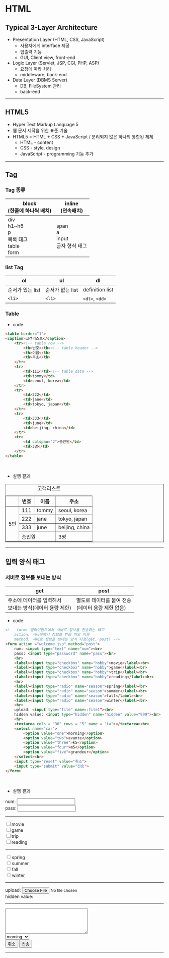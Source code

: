 # HTML
## Typical 3-Layer Architecture
* Presentation Layer (HTML, CSS, JavaScript)
    * 사용자에게 interface 제공
    * 입출력 기능
    * GUI, Client view, front-end
* Logic Layer (Servlet, JSP, CGI, PHP, ASP)
    * 요청에 따라 처리
    * middleware, back-end
* Data Layer (DBMS Server)
    * DB, FileSystem 관리
    * back-end

---

## HTML5
* Hyper Text Markup Language 5
* 웹 문서 제작을 위한 표준 기술
* HTML5 = HTML + CSS + JavaScript / 분리되지 않은 하나의 통합된 체제
    * HTML - content
    * CSS - style, design
    * JavaScript - programming 기능 추가

---
## Tag

### Tag 종류
|block<br>(한줄에 하나씩 배치)|inline<br>(연속배치)|
|---|---|
|div<br>h1~h6<br>p<br>목록 태그<br>table<br>form|span<br>a<br>input<br>글자 형식 태그|

### list Tag
|ol|ul|dl|
|---|---|---|
|순서가 있는 list|순서가 없는 list|definition list|
|`<li>`|`<li>`|`<dt>`, `<dd>`|

### Table
* code
```html
<table border="1">
<caption>고객리스트</caption>
	<tr><!-- table row -->
		<th>번호</th><!-- table header -->
		<th>이름</th>
		<th>주소</th>
	</tr>
	<tr>
		<td>111</td><!-- table data -->
		<td>tommy</td>
		<td>seoul, korea</td>
	</tr>
	<tr>
		<td>222</td>
		<td>jane</td>
		<td>tokyo, japan</td>
	</tr>
	<tr>
		<td>333</td>
		<td>june</td>
		<td>beijing, china</td>
	</tr>
    <tr>
		<td colspan="2">총인원</td>
		<td>3명</td>
	</tr>
</table>
```
<br>

* 실행 결과
<table border="1">
<caption>고객리스트</caption>
	<tr><!-- table row -->
        <th></th>
		<th>번호</th><!-- table header -->
		<th>이름</th>
		<th>주소</th>
	</tr>
	<tr>
        <td rowspan="4">5반</td>
		<td>111</td><!-- table data -->
		<td>tommy</td>
		<td>seoul, korea</td>
	</tr>
	<tr>
		<td>222</td>
		<td>jane</td>
		<td>tokyo, japan</td>
	</tr>
	<tr>
		<td>333</td>
		<td>june</td>
		<td>beijing, china</td>
	</tr>
    <tr>
		<td colspan="2">총인원</td>
		<td>3명</td>
	</tr>
</table>

---

## 입력 양식 태그

### 서버로 정보를 보내는 방식
|get|post|
|---|---|
|주소에 데이터를 입력해서<br> 보내는 방식(데이터 용량 제한)|별도로 데이터를 붙여 전송<br>(데이터 용량 제한 없음)|

* code
```html
<!-- form: 클라이언트에서 서버로 정보를 전송하는 태그
	action: 서버쪽에서 정보를 받을 파일 이름
	method: 서버로 정보를 보내는 방식 지정(get, post) -->
<form action ="welcome.jsp" method="post">
    num: <input type="text" name="num"><br>
    pass: <input type="password" name="pass"><br>
    <hr>
    <label><input type="checkbox" name="hobby">movie</label><br>
    <label><input type="checkbox" name="hobby">game</label><br>
    <label><input type="checkbox" name="hobby">trip</label><br>
    <label><input type="checkbox" name="hobby">reading</label><br>
    <hr>
    <label><input type="radio" name="season">spring</label><br>
    <label><input type="radio" name="season">summer</label><br>
    <label><input type="radio" name="season">fall</label><br>
    <label><input type="radio" name="season">winter</label><br>
    <hr>
    upload: <input type="file" name=:file1"><br>
    hidden value: <input type="hidden" name="hidden" value="999"><br>
    <hr>
    <textarea cols = "30" rows = "5" name = "ta"></textarea><br>
    <select name="car">
        <option value="one">morning</option>
        <option value="two">avante</option>
        <option value="three">k5</option>
        <option value="four">m5</option>
        <option value="five">grandeur</option>
    </select><br>
    <input type="reset" value="취소">
    <input type="submit" value="전송">
</form> 
```

<br>

* 실행 결과
<form action ="welcome.jsp" method="post">
    num: <input type="text" name="num"><br>
    pass: <input type="password" name="pass"><br>
    <hr>
    <label><input type="checkbox" name="hobby">movie</label><br>
    <label><input type="checkbox" name="hobby">game</label><br>
    <label><input type="checkbox" name="hobby">trip</label><br>
    <label><input type="checkbox" name="hobby">reading</label><br>
    <hr>
    <label><input type="radio" name="season">spring</label><br>
    <label><input type="radio" name="season">summer</label><br>
    <label><input type="radio" name="season">fall</label><br>
    <label><input type="radio" name="season">winter</label><br>
    <hr>
    upload: <input type="file" name=:file1"><br>
    hidden value: <input type="hidden" name="hidden" value="999"><br>
    <hr>
    <textarea cols = "30" rows = "5" name = "ta"></textarea><br>
    <select name="car">
        <option value="one">morning</option>
        <option value="two">avante</option>
        <option value="three">k5</option>
        <option value="four">m5</option>
        <option value="five">grandeur</option>
    </select><br>
    <input type="reset" value="취소">
    <input type="submit" value="전송">
</form>

---

